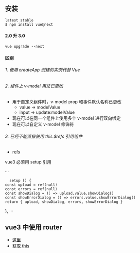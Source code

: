 ## 安装

```
latest stable
$ npm install vue@next
```

#### 2.0 升 3.0

```
vue upgrade --next
```

#### 区别

###### 1. 使用 createApp 创建的实例代替 Vue

###### 2. 组件上 v-model 用法已更改

- 用于自定义组件时，v-model prop 和事件默认名称已更改
    - value -> modelValue
    - input -> update:modelValue
- 现在可以在同一个组件上使用多个 v-model 进行双向绑定
- 现在可以自定义 v-model 修饰符

###### 3. 已经不能直接使用 this.$refs 引用组件

- [refs](https://developer.51cto.com/art/202011/631064.htm)

vue3 必须用 setup 引用

···

  <upload-dialog ref="upload"/>
    <error-dialog ref="errors" />


      setup () {
    const upload = ref(null)
    const errors = ref(null)
    const showDialog = () => upload.value.showDialog()
    const showErrorDialog = () => errors.value.showErrorDialog()
    return { upload, showDialog, errors, showErrorDialog }
  },
···


## vue3 中使用 router

- [这里](https://juejin.cn/post/6872113750636232712#heading-7)
- [获取 this](https://blog.csdn.net/last_sho/article/details/108829809)